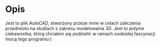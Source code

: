 # Opis 
Jest to plik AutoCAD, stworzony przeze mnie w celach zaliczenia przedmiotu na studiach z zakresu modelowania 3D. Jest to jedynie ciekawostka, którą chciałem się podzielić w ramach osobistej fascynacji mocą tego programu:)
